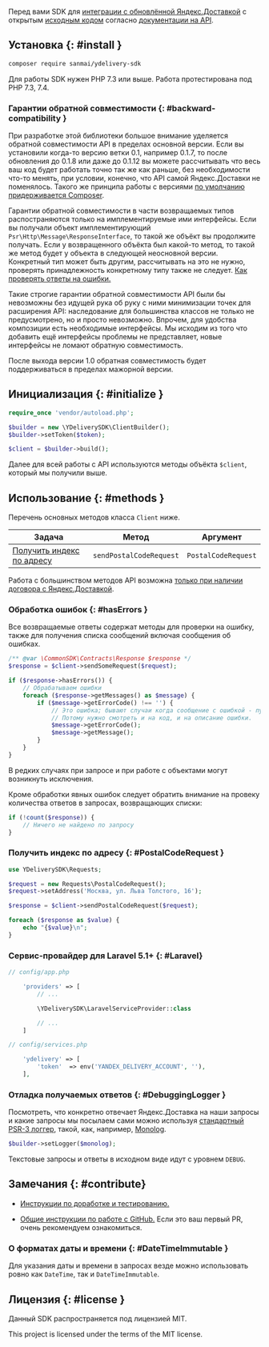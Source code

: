 

Перед вами SDK для [интеграции с обновлённой Яндекс.Доставкой](https://yandex.ru/support/delivery-3/register.html) с открытым [исходным кодом](https://github.com/sanmai/ydelivery-sdk) согласно [документации на API](https://yandex.ru/support/delivery-3/api.html).

## Установка  {: #install }

```bash
composer require sanmai/ydelivery-sdk
```
Для работы SDK нужен PHP 7.3 или выше. Работа протестирована под PHP 7.3, 7.4.

### Гарантии обратной совместимости {: #backward-compatibility }

При разработке этой библиотеки большое внимание уделяется обратной совместимости API в пределах основной версии. Если вы установили когда-то версию ветки 0.1, например 0.1.7, то после обновления до 0.1.8 или даже до 0.1.12 вы можете рассчитывать что весь ваш код будет работать точно так же как раньше, без необходимости что-то менять, при условии, конечно, что API самой Яндекс.Доставки не поменялось. Такого же принципа работы с версиями [по умолчанию придерживается Composer](https://getcomposer.org/doc/articles/versions.md#caret-version-range-).

Гарантии обратной совместимости в части возвращаемых типов распостраняются только на имплементируемые ими интерфейсы. Если вы получали объект имплементирующий `Psr\Http\Message\ResponseInterface`, то такой же объёкт вы продолжите получать. Если у возвращенного объёкта был какой-то метод, то такой же метод будет у объекта в следующей неосновной версии. Конкретный тип может быть другим, рассчитывать на это не нужно, проверять принадлежность конкретному типу также не следует. [Как проверять ответы на ошибки.](#hasErrors)

Такие строгие гарантии обратной совместимости API были бы невозможны без идущей рука об руку с ними минимизации точек для расширения API: наследование для большинства классов не только не предусмотрено, но и просто невозможно. Впрочем, для удобства композиции есть необходимые интерфейсы. Мы исходим из того что добавить ещё интерфейсы проблемы не представляет, новые интерфейсы не ломают обратную совместимость.

После выхода версии 1.0 обратная совместимость будет поддерживаться в пределах мажорной версии.

## Инициализация {: #initialize }

```php
require_once 'vendor/autoload.php';

$builder = new \YDeliverySDK\ClientBuilder();
$builder->setToken($token);

$client = $builder->build();

```

Далее для всей работы с API используются методы объёкта `$client`, который мы получили выше.


## Использование {: #methods }

Перечень основных методов класса `Client` ниже.

| Задача| Метод | Аргумент |
| ----- | -------------- | ----- |
| [Получить индекс по адресу](#PostalCodeRequest) | `sendPostalCodeRequest` | `PostalCodeRequest` |

Работа с большинством методов API возможна [только при наличии договора с Яндекс.Доставкой](https://yandex.ru/dev/delivery-3/doc/dg/concepts/access-docpage/).

### Обработка ошибок {: #hasErrors }

Все возвращаемые ответы содержат методы для проверки на ошибку, также для получения списка сообщений включая сообщения об ошибках.

```php
/** @var \CommonSDK\Contracts\Response $response */
$response = $client->sendSomeRequest($request);

if ($response->hasErrors()) {
    // Обрабатываем ошибки
    foreach ($response->getMessages() as $message) {
        if ($message->getErrorCode() !== '') {
            // Это ошибка; бывают случаи когда сообщение с ошибкой - пустая строка.
            // Потому нужно смотреть и на код, и на описание ошибки.
            $message->getErrorCode();
            $message->getMessage();
        }
    }
}
```
В редких случаях при запросе и при работе с объектами могут возникнуть исключения.

Кроме обработки явных ошибок следует обратить внимание на провеку количества ответов в запросах, возвращающих списки:

```php
if (!count($response)) {
    // Ничего не найдено по запросу
}
```

### Получить индекс по адресу {: #PostalCodeRequest }

```php
use YDeliverySDK\Requests;

$request = new Requests\PostalCodeRequest();
$request->setAddress('Москва, ул. Льва Толстого, 16');

$response = $client->sendPostalCodeRequest($request);

foreach ($response as $value) {
    echo "{$value}\n";
}
```

### Сервис-провайдер для Laravel 5.1+ {: #Laravel}

```php
// config/app.php

    'providers' => [
        // ...

        \YDeliverySDK\LaravelServiceProvider::class

        // ...
    ]

// config/services.php

    'ydelivery' => [
        'token'  => env('YANDEX_DELIVERY_ACCOUNT', ''),
    ],
```

### Отладка получаемых ответов {: #DebuggingLogger }

Посмотреть, что конкретно отвечает Яндекс.Доставка на наши запросы и какие запросы мы посылаем сами можно используя [стандартный PSR-3 логгер](https://github.com/php-fig/fig-standards/blob/main/accepted/PSR-3-logger-interface.md), такой, как, например, [Monolog](https://github.com/Seldaek/monolog).

```php
$builder->setLogger($monolog);
```

Текстовые запросы и ответы в исходном виде идут с уровнем `DEBUG`.

## Замечания {: #contribute}

- [Инструкции по доработке и тестированию.](https://github.com/sanmai/ydelivery-sdk/blob/main/CONTRIBUTING.md)

- [Общие инструкции по работе с GitHub.](https://www.alexeykopytko.com/2018/github-contributor-guide/) Если это ваш первый PR, очень рекомендуем ознакомиться.

### О форматах даты и времени {: #DateTimeImmutable }

Для указания даты и времени в запросах везде можно использовать ровно как `DateTime`, так и `DateTimeImmutable`.

## Лицензия {: #license }

Данный SDK распространяется под лицензией MIT.

This project is licensed under the terms of the MIT license.
